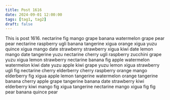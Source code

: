 ```yaml
---
title: Post 1616
date: 2024-09-01 12:00:00
tags: [tag1, tag2]
draft: false
---
```

This is post 1616.
nectarine
fig
mango
grape
banana
watermelon
grape
pear
pear
nectarine
raspberry
ugli
banana
tangerine
xigua
orange
xigua
yuzu
quince
xigua
mango
date
strawberry
strawberry
xigua
kiwi
date
lemon
mango
date
tangerine
yuzu
nectarine
cherry
ugli
raspberry
zucchini
grape
yuzu
xigua
lemon
strawberry
nectarine
banana
fig
apple
watermelon
watermelon
kiwi
date
yuzu
apple
kiwi
grape
yuzu
lemon
xigua
strawberry
ugli
fig
nectarine
cherry
elderberry
cherry
raspberry
orange
mango
elderberry
fig
xigua
apple
lemon
tangerine
watermelon
orange
tangerine
banana
cherry
apple
grape
tangerine
banana
date
strawberry
kiwi
elderberry
kiwi
mango
fig
xigua
tangerine
nectarine
mango
xigua
fig
fig
pear
banana
quince
pear
